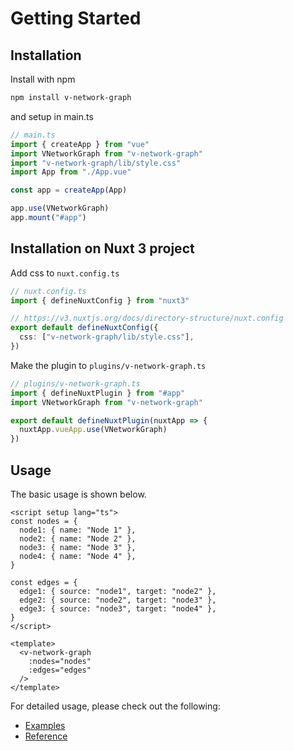 # Getting Started

## Installation

<div class="getting-started-command">

Install with npm

```bash
npm install v-network-graph
```

and setup in main.ts

```ts
// main.ts
import { createApp } from "vue"
import VNetworkGraph from "v-network-graph"
import "v-network-graph/lib/style.css"
import App from "./App.vue"

const app = createApp(App)

app.use(VNetworkGraph)
app.mount("#app")
```

</div>


## Installation on Nuxt 3 project

<div class="getting-started-command">

Add css to `nuxt.config.ts`

```ts
// nuxt.config.ts
import { defineNuxtConfig } from "nuxt3"

// https://v3.nuxtjs.org/docs/directory-structure/nuxt.config
export default defineNuxtConfig({
  css: ["v-network-graph/lib/style.css"],
})
```

Make the plugin to `plugins/v-network-graph.ts`

```ts
// plugins/v-network-graph.ts
import { defineNuxtPlugin } from "#app"
import VNetworkGraph from "v-network-graph"

export default defineNuxtPlugin(nuxtApp => {
  nuxtApp.vueApp.use(VNetworkGraph)
})
```

</div>


## Usage

The basic usage is shown below.

<div class="getting-started-command">

```vue
<script setup lang="ts">
const nodes = {
  node1: { name: "Node 1" },
  node2: { name: "Node 2" },
  node3: { name: "Node 3" },
  node4: { name: "Node 4" },
}

const edges = {
  edge1: { source: "node1", target: "node2" },
  edge2: { source: "node2", target: "node3" },
  edge3: { source: "node3", target: "node4" },
}
</script>

<template>
  <v-network-graph
    :nodes="nodes"
    :edges="edges"
  />
</template>
```

</div>

For detailed usage, please check out the following:
* [Examples](./examples/)
* [Reference](./reference)
